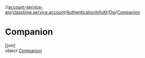 //[account-service-api](../../../../../index.md)/[classtime.service.account](../../../index.md)/[AuthenticationInfoKt](../../index.md)/[Dsl](../index.md)/[Companion](index.md)

# Companion

[jvm]\
object [Companion](index.md)
